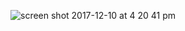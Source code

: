 ![screen shot 2017-12-10 at 4 20 41 pm](https://user-images.githubusercontent.com/20647901/33806275-1ee24eb4-ddc6-11e7-8bc3-dc7bf9253bbb.png)
